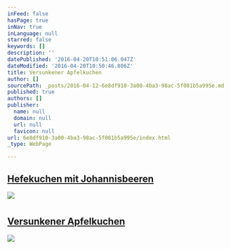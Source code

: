 ```yaml
---
inFeed: false
hasPage: true
inNav: true
inLanguage: null
starred: false
keywords: []
description: ''
datePublished: '2016-04-20T10:51:06.047Z'
dateModified: '2016-04-20T10:50:46.806Z'
title: Versunkener Apfelkuchen
author: []
sourcePath: _posts/2016-04-12-6e8df910-3a00-4ba3-98ac-5f081b5a995e.md
published: true
authors: []
publisher:
  name: null
  domain: null
  url: null
  favicon: null
url: 6e8df910-3a00-4ba3-98ac-5f081b5a995e/index.html
_type: WebPage

---
```

## [Hefekuchen mit Johannisbeeren][0]
![](https://the-grid-user-content.s3-us-west-2.amazonaws.com/da962515-b2b5-4a79-9eae-8ffc04f51a20.jpg)

# 

<article style=""><h2><a href="https://thegrid.ai/essrezepte/versunkener-apfelkuchen/">Versunkener Apfelkuchen</a></h2></article>

![](https://the-grid-user-content.s3-us-west-2.amazonaws.com/57d15787-d00f-4881-a6b2-313674e95d76.jpg)

[0]: https://thegrid.ai/essrezepte/fdbd2081-7687-40b7-8e2c-b202cc1d97b3/